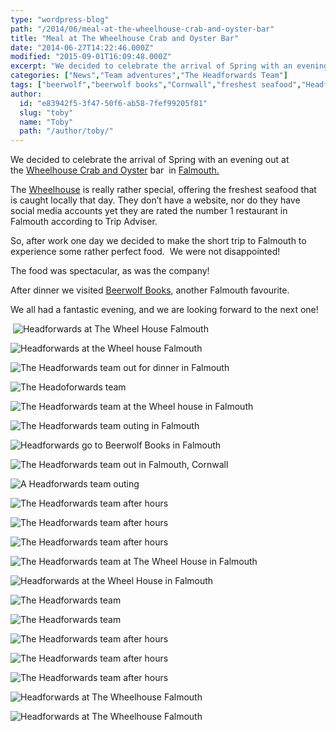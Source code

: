 ```yaml
---
type: "wordpress-blog"
path: "/2014/06/meal-at-the-wheelhouse-crab-and-oyster-bar"
title: "Meal at The Wheelhouse Crab and Oyster Bar"
date: "2014-06-27T14:22:46.000Z"
modified: "2015-09-01T16:09:48.000Z"
excerpt: "We decided to celebrate the arrival of Spring with an evening out at the Wheelhouse Crab and Oyster bar  in Falmouth. The Wheelhouse is really rather special, offering the freshest seafood that is caught locally that day. They don’t have a website, nor do they have social media accounts yet they are rated the number 1 restaurant in Falmouth …"
categories: ["News","Team adventures","The Headforwards Team"]
tags: ["beerwolf","beerwolf books","Cornwall","freshest seafood","Headforwards","seafood","Software Cornwall","team outings","the wheel house","the wheelhouse","the wheelhouse crab and oyster bar"]
author:
  id: "e83942f5-3f47-50f6-ab58-7fef99205f81"
  slug: "toby"
  name: "Toby"
  path: "/author/toby/"
---
```

We decided to celebrate the arrival of Spring with an evening out at the [Wheelhouse Crab and Oyster](http://www.tripadvisor.co.uk/Restaurant_Review-g186235-d1734677-Reviews-The_Wheel_House-Falmouth_Cornwall_England.html) bar  in [Falmouth.](http://www.falmouth.co.uk/)

The [Wheelhouse](http://www.cornishguardian.co.uk/Lee-Trewhela-ruins-Wheelhouse-s-word-mouth-rule/story-15243269-detail/story.html) is really rather special, offering the freshest seafood that is caught locally that day. They don’t have a website, nor do they have social media accounts yet they are rated the number 1 restaurant in Falmouth according to Trip Adviser.

So, after work one day we decided to make the short trip to Falmouth to experience some rather perfect food.  We were not disappointed!

The food was spectacular, as was the company!

After dinner we visited [Beerwolf Books](http://beerwolfbooks.com/), another Falmouth favourite.

We all had a fantastic evening, and we are looking forward to the next one!



<section class="gallery">

 ![Headforwards at The Wheel House Falmouth ](/wp-content/uploads/2014/06/DSCF1719.jpg)

![Headforwards at the Wheel house Falmouth ](/wp-content/uploads/2014/06/DSCF1759.jpg)

![The Headforwards team out for dinner in Falmouth ](/wp-content/uploads/2014/06/DSCF1747.jpg)

![The Headoforwards team ](/wp-content/uploads/2014/06/DSCF1729.jpg)

![The Headforwards team at the Wheel house in Falmouth](/wp-content/uploads/2014/06/DSCF17251.jpg)

![The Headforwards team outing in Falmouth](/wp-content/uploads/2014/06/DSCF1855.jpg)

![Headforwards go to Beerwolf Books in Falmouth](/wp-content/uploads/2014/06/DSCF1785.jpg)

![The Headforwards team out in Falmouth, Cornwall](/wp-content/uploads/2014/06/DSCF1843.jpg)

![A Headforwards team outing ](/wp-content/uploads/2014/06/DSCF1831.jpg)

![The Headforwards team after hours](/wp-content/uploads/2014/06/DSCF1791.jpg)

![The Headforwards team after hours](/wp-content/uploads/2014/06/DSCF1770.jpg)

![The Headforwards team after hours](/wp-content/uploads/2014/06/DSCF1761.jpg)

![The Headforwards team at The Wheel House in Falmouth](/wp-content/uploads/2014/06/DSCF1755.jpg)

![Headforwards at the Wheel House in Falmouth](/wp-content/uploads/2014/06/DSCF1743.jpg)

![The Headforwards team ](/wp-content/uploads/2014/06/DSCF1742.jpg)

![The Headforwards team](/wp-content/uploads/2014/06/DSCF1739.jpg)

![The Headforwards team after hours](/wp-content/uploads/2014/06/DSCF1733.jpg)

![The Headforwards team after hours](/wp-content/uploads/2014/06/DSCF1732.jpg)

![The Headforwards team after hours](/wp-content/uploads/2014/06/DSCF1725.jpg)

![Headforwards at The Wheelhouse Falmouth](/wp-content/uploads/2014/06/DSCF1773-e1403776938884.jpg)

![Headforwards at The Wheelhouse Falmouth](/wp-content/uploads/2014/06/DSCF1778-e1403778652813.jpg)

</section>

